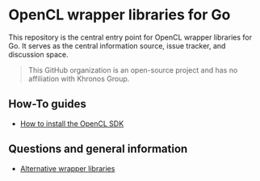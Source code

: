 # OpenCL wrapper libraries for Go

This repository is the central entry point for OpenCL wrapper libraries for Go.
It serves as the central information source, issue tracker, and discussion space.

> This GitHub organization is an open-source project and has no affiliation with Khronos Group.

## How-To guides

* [How to install the OpenCL SDK](how-to-install-sdk.md)

## Questions and general information

* [Alternative wrapper libraries](faq-alternatives.md)
